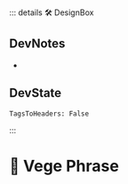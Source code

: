 ::: details 🛠 <dev>DesignBox</dev>

## DevNotes

-

## DevState

`TagsToHeaders: False`


:::

# 🔷 <moto>Vege Phrase</moto>
